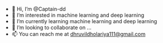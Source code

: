 - 👋 Hi, I’m @Captain-dd
- 👀 I’m interested in machine learning and deep learning 
- 🌱 I’m currently learning machine learning and deep learning
- 💞️ I’m looking to collaborate on ...
- 📫 You can reach me at dhruvildholariya111@gmail.com

<!---
Captain-dd/Captain-dd is a ✨ special ✨ repository because its `README.md` (this file) appears on your GitHub profile.
You can click the Preview link to take a look at your changes.
--->
